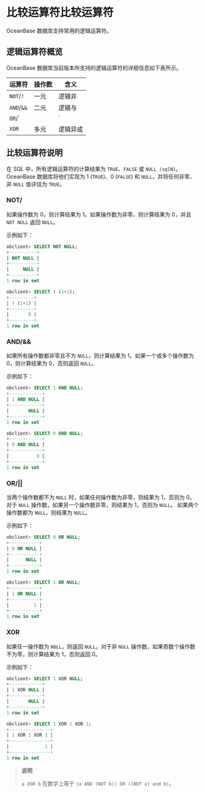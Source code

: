# 比较运算符比较运算符

OceanBase 数据库支持常用的逻辑运算符。

## 逻辑运算符概览

OceanBase 数据库当前版本所支持的逻辑运算符的详细信息如下表所示。

|    运算符     | 操作数 |  含义  |
|------------|-----|------|
| `NOT`/`!`  | 一元  | 逻辑非  |
| `AND`/`&&` | 二元  | 逻辑与  |
| `OR`/`||`  | 二元  | 逻辑或  |
| `XOR`      | 多元  | 逻辑异或 |

## 比较运算符说明

在 SQL 中，所有逻辑运算符的计算结果为 `TRUE`、`FALSE` 或 `NULL (sqlN)`。OceanBase 数据库将他们实现为 1 (`TRUE`)、0 (`FALSE`) 和 `NULL`，并将任何非零、非 `NULL` 值评估为 `TRUE`。

### NOT/

如果操作数为 0，则计算结果为 1。如果操作数为非零，则计算结果为 0，并且 `NOT NULL` 返回 `NULL`。

示例如下：

```sql
obclient> SELECT NOT NULL;
+----------+
| NOT NULL |
+----------+
|     NULL |
+----------+
1 row in set

obclient> SELECT ! (1+1);
+---------+
| ! (1+1) |
+---------+
|       0 |
+---------+
1 row in set
```

### AND/\&\&

如果所有操作数都非零且不为 `NULL`，则计算结果为 1。如果一个或多个操作数为 0，则计算结果为 0，否则返回 `NULL`。

示例如下：

```sql
obclient> SELECT 1 AND NULL;
+------------+
| 1 AND NULL |
+------------+
|       NULL |
+------------+
1 row in set

obclient> SELECT 0 AND NULL;
+------------+
| 0 AND NULL |
+------------+
|          0 |
+------------+
1 row in set
```

### OR/\|\|

当两个操作数都不为 `NULL` 时，如果任何操作数为非零，则结果为 1，否则为 0。 对于 `NULL` 操作数，如果另一个操作数非零，则结果为 1，否则为 `NULL`。 如果两个操作数都为 `NULL`，则结果为 `NULL`。

示例如下：

```sql
obclient> SELECT 0 OR NULL;
+-----------+
| 0 OR NULL |
+-----------+
|      NULL |
+-----------+
1 row in set

obclient> SELECT 1 OR NULL;
+-----------+
| 1 OR NULL |
+-----------+
|         1 |
+-----------+
1 row in set
```

### XOR

如果任一操作数为 `NULL`，则返回 `NULL`。对于非 `NULL` 操作数，如果奇数个操作数不为零，则计算结果为 1，否则返回 0。

示例如下：

```sql
obclient> SELECT 1 XOR NULL;
+------------+
| 1 XOR NULL |
+------------+
|       NULL |
+------------+
1 row in set

obclient> SELECT 1 XOR 1 XOR 1;
+---------------+
| 1 XOR 1 XOR 1 |
+---------------+
|             1 |
+---------------+
1 row in set
```

>**说明**
>
>`a XOR b` 在数学上等于 `(a AND (NOT b)) OR ((NOT a) and b)`。

